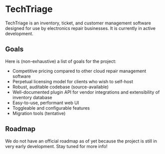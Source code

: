 # TechTriage
TechTriage is an inventory, ticket, and customer management software designed for use by electronics
repair businesses. It is currently in active development.

## Goals
Here is (non-exhaustive) a list of goals for the project:
- Competitive pricing compared to other cloud repair management software
- Perpetual licensing model for clients who wish to self-host
- Robust, auditable codebase (source-available)
- Well-documented plugin API for vendor integrations and extensibility of inventory database
- Easy-to-use, performant web UI
- Toggleable and configurable features
- Migration tools (tentative)

## Roadmap
We do not have an official roadmap as of yet because the project is still in very early development.
Stay tuned for more info!